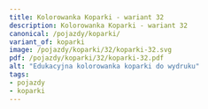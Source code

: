 ```yaml
---
title: Kolorowanka Koparki - wariant 32
description: Kolorowanka Koparki - wariant 32
canonical: /pojazdy/koparki/
variant_of: koparki
image: /pojazdy/koparki/32/koparki-32.svg
pdf: /pojazdy/koparki/32/koparki-32.pdf
alt: "Edukacyjna kolorowanka koparki do wydruku"
tags:
- pojazdy
- koparki
---
```

